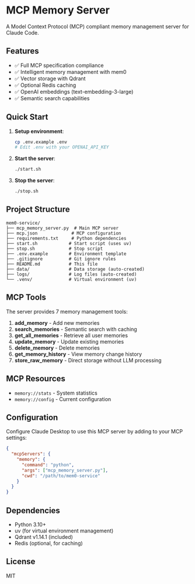 # MCP Memory Server

A Model Context Protocol (MCP) compliant memory management server for Claude Code.

## Features

- ✅ Full MCP specification compliance
- ✅ Intelligent memory management with mem0
- ✅ Vector storage with Qdrant
- ✅ Optional Redis caching
- ✅ OpenAI embeddings (text-embedding-3-large)
- ✅ Semantic search capabilities

## Quick Start

1. **Setup environment**:
   ```bash
   cp .env.example .env
   # Edit .env with your OPENAI_API_KEY
   ```

2. **Start the server**:
   ```bash
   ./start.sh
   ```

3. **Stop the server**:
   ```bash
   ./stop.sh
   ```

## Project Structure

```
mem0-service/
├── mcp_memory_server.py  # Main MCP server
├── mcp.json             # MCP configuration
├── requirements.txt     # Python dependencies
├── start.sh            # Start script (uses uv)
├── stop.sh             # Stop script
├── .env.example        # Environment template
├── .gitignore          # Git ignore rules
├── README.md           # This file
├── data/               # Data storage (auto-created)
├── logs/               # Log files (auto-created)
└── .venv/              # Virtual environment (uv)
```

## MCP Tools

The server provides 7 memory management tools:

1. **add_memory** - Add new memories
2. **search_memories** - Semantic search with caching
3. **get_all_memories** - Retrieve all user memories
4. **update_memory** - Update existing memories
5. **delete_memory** - Delete memories
6. **get_memory_history** - View memory change history
7. **store_raw_memory** - Direct storage without LLM processing

## MCP Resources

- `memory://stats` - System statistics
- `memory://config` - Current configuration

## Configuration

Configure Claude Desktop to use this MCP server by adding to your MCP settings:

```json
{
  "mcpServers": {
    "memory": {
      "command": "python",
      "args": ["mcp_memory_server.py"],
      "cwd": "/path/to/mem0-service"
    }
  }
}
```

## Dependencies

- Python 3.10+
- uv (for virtual environment management)
- Qdrant v1.14.1 (included)
- Redis (optional, for caching)

## License

MIT